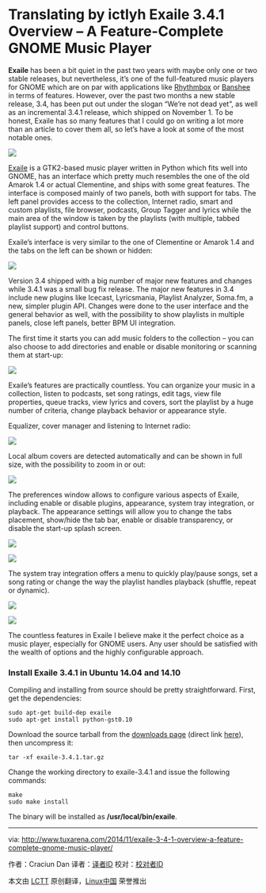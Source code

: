 Translating by ictlyh
Exaile 3.4.1 Overview – A Feature-Complete GNOME Music Player
================================================================================
**Exaile** has been a bit quiet in the past two years with maybe only one or two stable releases, but nevertheless, it’s one of the full-featured music players for GNOME which are on par with applications like [Rhythmbox][1] or [Banshee][2] in terms of features. However, over the past two months a new stable release, 3.4, has been put out under the slogan “We’re not dead yet”, as well as an incremental 3.4.1 release, which shipped on November 1. To be honest, Exaile has so many features that I could go on writing a lot more than an article to cover them all, so let’s have a look at some of the most notable ones.

![](http://www.tuxarena.com/wp-content/uploads/2014/11/exaile02.jpg)

[Exaile][3] is a GTK2-based music player written in Python which fits well into GNOME, has an interface which pretty much resembles the one of the old Amarok 1.4 or actual Clementine, and ships with some great features. The interface is composed mainly of two panels, both with support for tabs. The left panel provides access to the collection, Internet radio, smart and custom playlists, file browser, podcasts, Group Tagger and lyrics while the main area of the window is taken by the playlists (with multiple, tabbed playlist support) and control buttons.

Exaile’s interface is very similar to the one of Clementine or Amarok 1.4 and the tabs on the left can be shown or hidden:

![](http://www.tuxarena.com/wp-content/uploads/2014/11/exaile04.jpg)

Version 3.4 shipped with a big number of major new features and changes while 3.4.1 was a small bug fix release. The major new features in 3.4 include new plugins like Icecast, Lyricsmania, Playlist Analyzer, Soma.fm, a new, simpler plugin API. Changes were done to the user interface and the general behavior as well, with the possibility to show playlists in multiple panels, close left panels, better BPM UI integration.

The first time it starts you can add music folders to the collection – you can also choose to add directories and enable or disable monitoring or scanning them at start-up:

![](http://www.tuxarena.com/wp-content/uploads/2014/11/exaile01.jpg)

Exaile’s features are practically countless. You can organize your music in a collection, listen to podcasts, set song ratings, edit tags, view file properties, queue tracks, view lyrics and covers, sort the playlist by a huge number of criteria, change playback behavior or appearance style.

Equalizer, cover manager and listening to Internet radio:

![](http://www.tuxarena.com/wp-content/uploads/2014/11/exaile05.jpg)

Local album covers are detected automatically and can be shown in full size, with the possibility to zoom in or out:

![](http://www.tuxarena.com/wp-content/uploads/2014/11/exaile03.jpg)

The preferences window allows to configure various aspects of Exaile, including enable or disable plugins, appearance, system tray integration, or playback. The appearance settings will allow you to change the tabs placement, show/hide the tab bar, enable or disable transparency, or disable the start-up splash screen.

![](http://www.tuxarena.com/wp-content/uploads/2014/11/exaile_preferences_01.jpg)

![](http://www.tuxarena.com/wp-content/uploads/2014/11/exaile_preferences_02.jpg)

The system tray integration offers a menu to quickly play/pause songs, set a song rating or change the way the playlist handles playback (shuffle, repeat or dynamic).

![](http://www.tuxarena.com/wp-content/uploads/2014/11/exaile_tray.jpg)

![](http://www.tuxarena.com/wp-content/uploads/2014/11/exaile_tray.jpg)

The countless features in Exaile I believe make it the perfect choice as a music player, especially for GNOME users. Any user should be satisfied with the wealth of options and the highly configurable approach.

### Install Exaile 3.4.1 in Ubuntu 14.04 and 14.10 ###

Compiling and installing from source should be pretty straightforward. First, get the dependencies:

    sudo apt-get build-dep exaile
    sudo apt-get install python-gst0.10 

Download the source tarball from the [downloads page][4] (direct link [here][5]), then uncompress it:

    tar -xf exaile-3.4.1.tar.gz

Change the working directory to exaile-3.4.1 and issue the following commands:

    make
    sudo make install

The binary will be installed as **/usr/local/bin/exaile**.

--------------------------------------------------------------------------------

via: http://www.tuxarena.com/2014/11/exaile-3-4-1-overview-a-feature-complete-gnome-music-player/

作者：Craciun Dan
译者：[译者ID](https://github.com/译者ID)
校对：[校对者ID](https://github.com/校对者ID)

本文由 [LCTT](https://github.com/LCTT/TranslateProject) 原创翻译，[Linux中国](http://linux.cn/) 荣誉推出

[1]:https://wiki.gnome.org/Apps/Rhythmbox
[2]:http://banshee.fm/
[3]:http://www.exaile.org/
[4]:http://www.exaile.org/download/
[5]:https://github.com/exaile-dev/exaile/archive/3.4.1.tar.gz